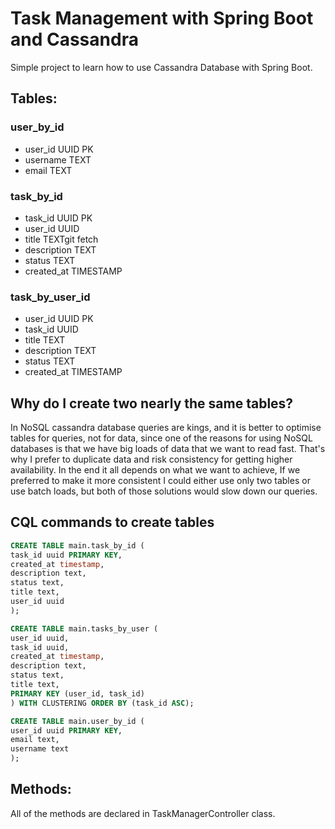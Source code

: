 # Task Management with Spring Boot and Cassandra
Simple project to learn how to use Cassandra Database with Spring Boot.

## Tables:

### user_by_id
- user_id UUID PK
- username TEXT
- email TEXT

### task_by_id
- task_id UUID PK
- user_id UUID
- title TEXTgit fetch
- description TEXT
- status TEXT
- created_at TIMESTAMP

### task_by_user_id
- user_id UUID PK
- task_id UUID
- title TEXT
- description TEXT
- status TEXT
- created_at TIMESTAMP

## Why do I create two nearly the same tables? 
In NoSQL cassandra database queries are kings, and it is better to optimise tables for queries, not for data, since
one of the reasons for using NoSQL databases is that we have big loads of data that we want to read fast.
That's why I prefer to duplicate data and risk consistency for getting higher availability.
In the end it all depends on what we want to achieve, If we preferred to make it more consistent I could either
use only two tables or use batch loads, but both of those solutions would slow down our queries.

## CQL commands to create tables

```sql
CREATE TABLE main.task_by_id (
task_id uuid PRIMARY KEY,
created_at timestamp,
description text,
status text,
title text,
user_id uuid
);

CREATE TABLE main.tasks_by_user (
user_id uuid,
task_id uuid,
created_at timestamp,
description text,
status text,
title text,
PRIMARY KEY (user_id, task_id)
) WITH CLUSTERING ORDER BY (task_id ASC);

CREATE TABLE main.user_by_id (
user_id uuid PRIMARY KEY,
email text,
username text
);
```


## Methods:

All of the methods are declared in TaskManagerController class.


